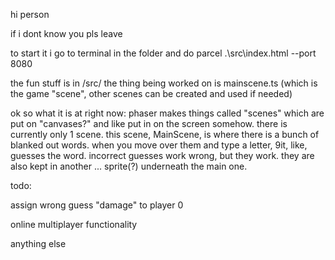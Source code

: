 hi person

if i dont know you pls leave

to start it i go to terminal in the folder and do parcel .\src\index.html --port 8080

the fun stuff is in /src/
the thing being worked on is mainscene.ts (which is the game "scene", other scenes can be created and used if needed)


ok so what it is at right now:
phaser makes things called "scenes" which are put on "canvases?" and like put in on the screen somehow. there is currently only 1 scene. this scene, MainScene, is where there is a bunch of blanked out words. when you move over them and type a letter, 9it, like, guesses the word. incorrect guesses work wrong, but they work. they are also kept in another ... sprite(?) underneath the main one.

todo:

assign wrong guess "damage" to player 0

online multiplayer functionality

anything else
